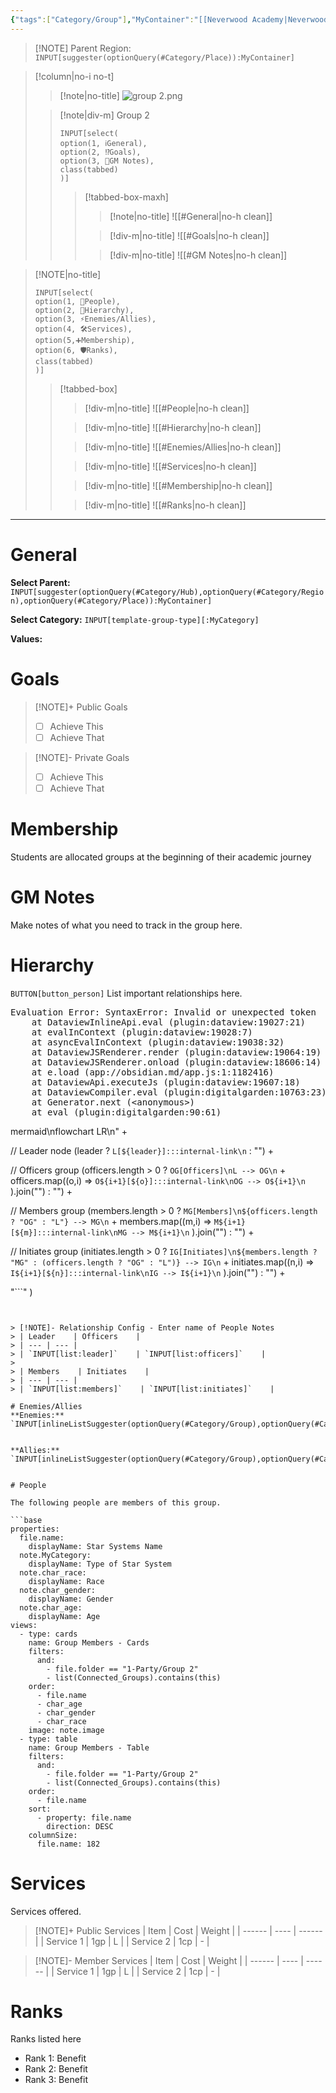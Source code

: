 ```yaml
---
{"tags":["Category/Group"],"MyContainer":"[[Neverwood Academy|Neverwood Academy]]","MyCategory":"Group Cup","image":"group 2.png","obsidianUIMode":"preview","leader":null,"officers":null,"members":null,"initiates":null,"faction":null,"primary_contact":null,"dg-publish":true,"dg-path":"Party/Group 2/Group 2.md","permalink":"/party/group-2/group-2/","dgPassFrontmatter":true,"updated":"2025-09-27T18:28:34.000+01:00"}
---
```










> [!NOTE] Parent Region: `INPUT[suggester(optionQuery(#Category/Place)):MyContainer]`

> [!column|no-i no-t]
>> [!note|no-title]
>> ![group 2.png](/img/user/z_Assets/character_art/Players/Group%202.png)
>
>> [!note|div-m] Group 2
>> ~~~meta-bind
>> INPUT[select(
>> option(1, ℹ️General),
>> option(2, ⁉️Goals),
>> option(3, 📝GM Notes),
>> class(tabbed)
>> )]
>> ~~~
>>>[!tabbed-box-maxh]
>>> >[!note|no-title]
>>> > ![[#General|no-h clean]]
>>>
>>> > [!div-m|no-title]
>>> > ![[#Goals|no-h clean]]
>>> 
>>> > [!div-m|no-title]
>>> > ![[#GM Notes|no-h clean]]
>>> 



> [!NOTE|no-title]
> ~~~meta-bind
> INPUT[select(
> option(1, 🔗People),
> option(2, 🔗Hierarchy),
> option(3, ⚡Enemies/Allies),
> option(4, 🛠️Services),
> option(5,➕Membership),
> option(6, 🛡️Ranks),
> class(tabbed)
> )]
> ~~~
> >[!tabbed-box]
> > >[!div-m|no-title]
> > > ![[#People|no-h clean]]
> > 
> > >[!div-m|no-title]
> > > ![[#Hierarchy|no-h clean]]
> >
> > > [!div-m|no-title]
> > > ![[#Enemies/Allies|no-h clean]]
> >
> > > [!div-m|no-title]
> > > ![[#Services|no-h clean]]
> > 
> > > [!div-m|no-title]
> > > ![[#Membership|no-h clean]]
> > 
> > > [!div-m|no-title]
> > > ![[#Ranks|no-h clean]]



---

# General

**Select Parent:** `INPUT[suggester(optionQuery(#Category/Hub),optionQuery(#Category/Region),optionQuery(#Category/Place)):MyContainer]`
 

**Select Category:** `INPUT[template-group-type][:MyCategory]`
 

**Values:** 
# Goals

> [!NOTE]+ Public Goals
> - [ ] Achieve This
> - [ ] Achieve That

> [!NOTE]- Private Goals
> - [ ] Achieve This
> - [ ] Achieve That

# Membership

Students are allocated groups at the beginning of their academic journey 

# GM Notes

Make notes of what you need to track in the group here. 

# Hierarchy

`BUTTON[button_person]` List important relationships here. 

<pre class="dataview dataview-error">Evaluation Error: SyntaxError: Invalid or unexpected token
    at DataviewInlineApi.eval (plugin:dataview:19027:21)
    at evalInContext (plugin:dataview:19028:7)
    at asyncEvalInContext (plugin:dataview:19038:32)
    at DataviewJSRenderer.render (plugin:dataview:19064:19)
    at DataviewJSRenderer.onload (plugin:dataview:18606:14)
    at e.load (app://obsidian.md/app.js:1:1182416)
    at DataviewApi.executeJs (plugin:dataview:19607:18)
    at DataviewCompiler.eval (plugin:digitalgarden:10763:23)
    at Generator.next (&lt;anonymous&gt;)
    at eval (plugin:digitalgarden:90:61)</pre>mermaid\nflowchart LR\n" +

  // Leader node
  (leader
    ? `L[${leader}]:::internal-link\n`
    : "") +

  // Officers group
  (officers.length > 0
    ? `OG[Officers]\nL --> OG\n` +
      officers.map((o,i) =>
        `O${i+1}[${o}]:::internal-link\nOG --> O${i+1}\n`
      ).join("")
    : "") +

  // Members group
  (members.length > 0
    ? `MG[Members]\n${officers.length ? "OG" : "L"} --> MG\n` +
      members.map((m,i) =>
        `M${i+1}[${m}]:::internal-link\nMG --> M${i+1}\n`
      ).join("")
    : "") +

  // Initiates group
  (initiates.length > 0
    ? `IG[Initiates]\n${members.length ? "MG" : (officers.length ? "OG" : "L")} --> IG\n` +
      initiates.map((n,i) =>
        `I${i+1}[${n}]:::internal-link\nIG --> I${i+1}\n`
      ).join("")
    : "") +

  "```"
)
```


> [!NOTE]- Relationship Config - Enter name of People Notes
> | Leader    | Officers    | 
> | --- | --- | 
> | `INPUT[list:leader]`    | `INPUT[list:officers]`    | 
> 
> | Members    | Initiates    | 
> | --- | --- | 
> | `INPUT[list:members]`    | `INPUT[list:initiates]`    |

# Enemies/Allies
**Enemies:** `INPUT[inlineListSuggester(optionQuery(#Category/Group),optionQuery(#Category/People)):MyEnemies]`
 

**Allies:** `INPUT[inlineListSuggester(optionQuery(#Category/Group),optionQuery(#Category/People)):MyAllies]`
 

# People

The following people are members of this group.  

```base
properties:
  file.name:
    displayName: Star Systems Name
  note.MyCategory:
    displayName: Type of Star System
  note.char_race:
    displayName: Race
  note.char_gender:
    displayName: Gender
  note.char_age:
    displayName: Age
views:
  - type: cards
    name: Group Members - Cards
    filters:
      and:
        - file.folder == "1-Party/Group 2"
        - list(Connected_Groups).contains(this)
    order:
      - file.name
      - char_age
      - char_gender
      - char_race
    image: note.image
  - type: table
    name: Group Members - Table
    filters:
      and:
        - file.folder == "1-Party/Group 2"
        - list(Connected_Groups).contains(this)
    order:
      - file.name
    sort:
      - property: file.name
        direction: DESC
    columnSize:
      file.name: 182

```


# Services

Services offered. 


> [!NOTE]+ Public Services
> | Item   | Cost | Weight |
> | ------ | ---- | ------ |
> | Service 1 | 1gp  | L      |
> | Service 2 | 1cp  | -      |

> [!NOTE]- Member Services
> | Item   | Cost | Weight |
> | ------ | ---- | ------ |
> | Service 1 | 1gp  | L      |
> | Service 2 | 1cp  | -      |

# Ranks

Ranks listed here

- Rank 1: Benefit
- Rank 2: Benefit
- Rank 3: Benefit
